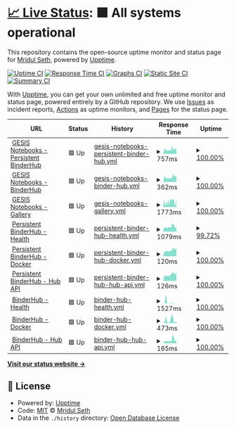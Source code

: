 # [📈 Live Status](https://MridulS.github.io/test_status_page): <!--live status--> **🟩 All systems operational**

This repository contains the open-source uptime monitor and status page for [Mridul Seth](mriduls.github.io), powered by [Upptime](https://github.com/upptime/upptime).

[![Uptime CI](https://github.com/koj-co/upptime/workflows/Uptime%20CI/badge.svg)](https://github.com/koj-co/upptime/actions?query=workflow%3A%22Uptime+CI%22)
[![Response Time CI](https://github.com/koj-co/upptime/workflows/Response%20Time%20CI/badge.svg)](https://github.com/koj-co/upptime/actions?query=workflow%3A%22Response+Time+CI%22)
[![Graphs CI](https://github.com/koj-co/upptime/workflows/Graphs%20CI/badge.svg)](https://github.com/koj-co/upptime/actions?query=workflow%3A%22Graphs+CI%22)
[![Static Site CI](https://github.com/koj-co/upptime/workflows/Static%20Site%20CI/badge.svg)](https://github.com/koj-co/upptime/actions?query=workflow%3A%22Static+Site+CI%22)
[![Summary CI](https://github.com/koj-co/upptime/workflows/Summary%20CI/badge.svg)](https://github.com/koj-co/upptime/actions?query=workflow%3A%22Summary+CI%22)

With [Upptime](https://upptime.js.org), you can get your own unlimited and free uptime monitor and status page, powered entirely by a GitHub repository. We use [Issues](https://github.com/MridulS/test_status_page/issues) as incident reports, [Actions](https://github.com/MridulS/test_status_page/actions) as uptime monitors, and [Pages](https://MridulS.github.io/test_status_page) for the status page.

<!--start: status pages-->
<!-- This summary is generated by Upptime (https://github.com/upptime/upptime) -->
<!-- Do not edit this manually, your changes will be overwritten -->
<!-- prettier-ignore -->
| URL | Status | History | Response Time | Uptime |
| --- | ------ | ------- | ------------- | ------ |
| <img alt="" src="https://favicons.githubusercontent.com/notebooks.gesis.org" height="13"> [GESIS Notebooks - Persistent BinderHub](https://notebooks.gesis.org) | 🟩 Up | [gesis-notebooks-persistent-binder-hub.yml](https://github.com/MridulS/test_status_page/commits/master/history/gesis-notebooks-persistent-binder-hub.yml) | <details><summary><img alt="Response time graph" src="./graphs/gesis-notebooks-persistent-binder-hub/response-time-week.png" height="20"> 757ms</summary><br><a href="https://MridulS.github.io/test_status_page/history/gesis-notebooks-persistent-binder-hub"><img alt="Response time 757" src="https://img.shields.io/endpoint?url=https%3A%2F%2Fraw.githubusercontent.com%2FMridulS%2Ftest_status_page%2Fmaster%2Fapi%2Fgesis-notebooks-persistent-binder-hub%2Fresponse-time.json"></a><br><a href="https://MridulS.github.io/test_status_page/history/gesis-notebooks-persistent-binder-hub"><img alt="24-hour response time 645" src="https://img.shields.io/endpoint?url=https%3A%2F%2Fraw.githubusercontent.com%2FMridulS%2Ftest_status_page%2Fmaster%2Fapi%2Fgesis-notebooks-persistent-binder-hub%2Fresponse-time-day.json"></a><br><a href="https://MridulS.github.io/test_status_page/history/gesis-notebooks-persistent-binder-hub"><img alt="7-day response time 757" src="https://img.shields.io/endpoint?url=https%3A%2F%2Fraw.githubusercontent.com%2FMridulS%2Ftest_status_page%2Fmaster%2Fapi%2Fgesis-notebooks-persistent-binder-hub%2Fresponse-time-week.json"></a><br><a href="https://MridulS.github.io/test_status_page/history/gesis-notebooks-persistent-binder-hub"><img alt="30-day response time 757" src="https://img.shields.io/endpoint?url=https%3A%2F%2Fraw.githubusercontent.com%2FMridulS%2Ftest_status_page%2Fmaster%2Fapi%2Fgesis-notebooks-persistent-binder-hub%2Fresponse-time-month.json"></a><br><a href="https://MridulS.github.io/test_status_page/history/gesis-notebooks-persistent-binder-hub"><img alt="1-year response time 757" src="https://img.shields.io/endpoint?url=https%3A%2F%2Fraw.githubusercontent.com%2FMridulS%2Ftest_status_page%2Fmaster%2Fapi%2Fgesis-notebooks-persistent-binder-hub%2Fresponse-time-year.json"></a></details> | <details><summary><a href="https://MridulS.github.io/test_status_page/history/gesis-notebooks-persistent-binder-hub">100.00%</a></summary><a href="https://MridulS.github.io/test_status_page/history/gesis-notebooks-persistent-binder-hub"><img alt="All-time uptime 100.00%" src="https://img.shields.io/endpoint?url=https%3A%2F%2Fraw.githubusercontent.com%2FMridulS%2Ftest_status_page%2Fmaster%2Fapi%2Fgesis-notebooks-persistent-binder-hub%2Fuptime.json"></a><br><a href="https://MridulS.github.io/test_status_page/history/gesis-notebooks-persistent-binder-hub"><img alt="24-hour uptime 100.00%" src="https://img.shields.io/endpoint?url=https%3A%2F%2Fraw.githubusercontent.com%2FMridulS%2Ftest_status_page%2Fmaster%2Fapi%2Fgesis-notebooks-persistent-binder-hub%2Fuptime-day.json"></a><br><a href="https://MridulS.github.io/test_status_page/history/gesis-notebooks-persistent-binder-hub"><img alt="7-day uptime 100.00%" src="https://img.shields.io/endpoint?url=https%3A%2F%2Fraw.githubusercontent.com%2FMridulS%2Ftest_status_page%2Fmaster%2Fapi%2Fgesis-notebooks-persistent-binder-hub%2Fuptime-week.json"></a><br><a href="https://MridulS.github.io/test_status_page/history/gesis-notebooks-persistent-binder-hub"><img alt="30-day uptime 100.00%" src="https://img.shields.io/endpoint?url=https%3A%2F%2Fraw.githubusercontent.com%2FMridulS%2Ftest_status_page%2Fmaster%2Fapi%2Fgesis-notebooks-persistent-binder-hub%2Fuptime-month.json"></a><br><a href="https://MridulS.github.io/test_status_page/history/gesis-notebooks-persistent-binder-hub"><img alt="1-year uptime 100.00%" src="https://img.shields.io/endpoint?url=https%3A%2F%2Fraw.githubusercontent.com%2FMridulS%2Ftest_status_page%2Fmaster%2Fapi%2Fgesis-notebooks-persistent-binder-hub%2Fuptime-year.json"></a></details>
| <img alt="" src="https://favicons.githubusercontent.com/notebooks.gesis.org" height="13"> [GESIS Notebooks - BinderHub](https://notebooks.gesis.org/binder) | 🟩 Up | [gesis-notebooks-binder-hub.yml](https://github.com/MridulS/test_status_page/commits/master/history/gesis-notebooks-binder-hub.yml) | <details><summary><img alt="Response time graph" src="./graphs/gesis-notebooks-binder-hub/response-time-week.png" height="20"> 362ms</summary><br><a href="https://MridulS.github.io/test_status_page/history/gesis-notebooks-binder-hub"><img alt="Response time 362" src="https://img.shields.io/endpoint?url=https%3A%2F%2Fraw.githubusercontent.com%2FMridulS%2Ftest_status_page%2Fmaster%2Fapi%2Fgesis-notebooks-binder-hub%2Fresponse-time.json"></a><br><a href="https://MridulS.github.io/test_status_page/history/gesis-notebooks-binder-hub"><img alt="24-hour response time 293" src="https://img.shields.io/endpoint?url=https%3A%2F%2Fraw.githubusercontent.com%2FMridulS%2Ftest_status_page%2Fmaster%2Fapi%2Fgesis-notebooks-binder-hub%2Fresponse-time-day.json"></a><br><a href="https://MridulS.github.io/test_status_page/history/gesis-notebooks-binder-hub"><img alt="7-day response time 362" src="https://img.shields.io/endpoint?url=https%3A%2F%2Fraw.githubusercontent.com%2FMridulS%2Ftest_status_page%2Fmaster%2Fapi%2Fgesis-notebooks-binder-hub%2Fresponse-time-week.json"></a><br><a href="https://MridulS.github.io/test_status_page/history/gesis-notebooks-binder-hub"><img alt="30-day response time 362" src="https://img.shields.io/endpoint?url=https%3A%2F%2Fraw.githubusercontent.com%2FMridulS%2Ftest_status_page%2Fmaster%2Fapi%2Fgesis-notebooks-binder-hub%2Fresponse-time-month.json"></a><br><a href="https://MridulS.github.io/test_status_page/history/gesis-notebooks-binder-hub"><img alt="1-year response time 362" src="https://img.shields.io/endpoint?url=https%3A%2F%2Fraw.githubusercontent.com%2FMridulS%2Ftest_status_page%2Fmaster%2Fapi%2Fgesis-notebooks-binder-hub%2Fresponse-time-year.json"></a></details> | <details><summary><a href="https://MridulS.github.io/test_status_page/history/gesis-notebooks-binder-hub">100.00%</a></summary><a href="https://MridulS.github.io/test_status_page/history/gesis-notebooks-binder-hub"><img alt="All-time uptime 100.00%" src="https://img.shields.io/endpoint?url=https%3A%2F%2Fraw.githubusercontent.com%2FMridulS%2Ftest_status_page%2Fmaster%2Fapi%2Fgesis-notebooks-binder-hub%2Fuptime.json"></a><br><a href="https://MridulS.github.io/test_status_page/history/gesis-notebooks-binder-hub"><img alt="24-hour uptime 100.00%" src="https://img.shields.io/endpoint?url=https%3A%2F%2Fraw.githubusercontent.com%2FMridulS%2Ftest_status_page%2Fmaster%2Fapi%2Fgesis-notebooks-binder-hub%2Fuptime-day.json"></a><br><a href="https://MridulS.github.io/test_status_page/history/gesis-notebooks-binder-hub"><img alt="7-day uptime 100.00%" src="https://img.shields.io/endpoint?url=https%3A%2F%2Fraw.githubusercontent.com%2FMridulS%2Ftest_status_page%2Fmaster%2Fapi%2Fgesis-notebooks-binder-hub%2Fuptime-week.json"></a><br><a href="https://MridulS.github.io/test_status_page/history/gesis-notebooks-binder-hub"><img alt="30-day uptime 100.00%" src="https://img.shields.io/endpoint?url=https%3A%2F%2Fraw.githubusercontent.com%2FMridulS%2Ftest_status_page%2Fmaster%2Fapi%2Fgesis-notebooks-binder-hub%2Fuptime-month.json"></a><br><a href="https://MridulS.github.io/test_status_page/history/gesis-notebooks-binder-hub"><img alt="1-year uptime 100.00%" src="https://img.shields.io/endpoint?url=https%3A%2F%2Fraw.githubusercontent.com%2FMridulS%2Ftest_status_page%2Fmaster%2Fapi%2Fgesis-notebooks-binder-hub%2Fuptime-year.json"></a></details>
| <img alt="" src="https://favicons.githubusercontent.com/notebooks.gesis.org" height="13"> [GESIS Notebooks - Gallery](https://notebooks.gesis.org/gallery/) | 🟩 Up | [gesis-notebooks-gallery.yml](https://github.com/MridulS/test_status_page/commits/master/history/gesis-notebooks-gallery.yml) | <details><summary><img alt="Response time graph" src="./graphs/gesis-notebooks-gallery/response-time-week.png" height="20"> 1773ms</summary><br><a href="https://MridulS.github.io/test_status_page/history/gesis-notebooks-gallery"><img alt="Response time 1773" src="https://img.shields.io/endpoint?url=https%3A%2F%2Fraw.githubusercontent.com%2FMridulS%2Ftest_status_page%2Fmaster%2Fapi%2Fgesis-notebooks-gallery%2Fresponse-time.json"></a><br><a href="https://MridulS.github.io/test_status_page/history/gesis-notebooks-gallery"><img alt="24-hour response time 2573" src="https://img.shields.io/endpoint?url=https%3A%2F%2Fraw.githubusercontent.com%2FMridulS%2Ftest_status_page%2Fmaster%2Fapi%2Fgesis-notebooks-gallery%2Fresponse-time-day.json"></a><br><a href="https://MridulS.github.io/test_status_page/history/gesis-notebooks-gallery"><img alt="7-day response time 1773" src="https://img.shields.io/endpoint?url=https%3A%2F%2Fraw.githubusercontent.com%2FMridulS%2Ftest_status_page%2Fmaster%2Fapi%2Fgesis-notebooks-gallery%2Fresponse-time-week.json"></a><br><a href="https://MridulS.github.io/test_status_page/history/gesis-notebooks-gallery"><img alt="30-day response time 1773" src="https://img.shields.io/endpoint?url=https%3A%2F%2Fraw.githubusercontent.com%2FMridulS%2Ftest_status_page%2Fmaster%2Fapi%2Fgesis-notebooks-gallery%2Fresponse-time-month.json"></a><br><a href="https://MridulS.github.io/test_status_page/history/gesis-notebooks-gallery"><img alt="1-year response time 1773" src="https://img.shields.io/endpoint?url=https%3A%2F%2Fraw.githubusercontent.com%2FMridulS%2Ftest_status_page%2Fmaster%2Fapi%2Fgesis-notebooks-gallery%2Fresponse-time-year.json"></a></details> | <details><summary><a href="https://MridulS.github.io/test_status_page/history/gesis-notebooks-gallery">100.00%</a></summary><a href="https://MridulS.github.io/test_status_page/history/gesis-notebooks-gallery"><img alt="All-time uptime 100.00%" src="https://img.shields.io/endpoint?url=https%3A%2F%2Fraw.githubusercontent.com%2FMridulS%2Ftest_status_page%2Fmaster%2Fapi%2Fgesis-notebooks-gallery%2Fuptime.json"></a><br><a href="https://MridulS.github.io/test_status_page/history/gesis-notebooks-gallery"><img alt="24-hour uptime 100.00%" src="https://img.shields.io/endpoint?url=https%3A%2F%2Fraw.githubusercontent.com%2FMridulS%2Ftest_status_page%2Fmaster%2Fapi%2Fgesis-notebooks-gallery%2Fuptime-day.json"></a><br><a href="https://MridulS.github.io/test_status_page/history/gesis-notebooks-gallery"><img alt="7-day uptime 100.00%" src="https://img.shields.io/endpoint?url=https%3A%2F%2Fraw.githubusercontent.com%2FMridulS%2Ftest_status_page%2Fmaster%2Fapi%2Fgesis-notebooks-gallery%2Fuptime-week.json"></a><br><a href="https://MridulS.github.io/test_status_page/history/gesis-notebooks-gallery"><img alt="30-day uptime 100.00%" src="https://img.shields.io/endpoint?url=https%3A%2F%2Fraw.githubusercontent.com%2FMridulS%2Ftest_status_page%2Fmaster%2Fapi%2Fgesis-notebooks-gallery%2Fuptime-month.json"></a><br><a href="https://MridulS.github.io/test_status_page/history/gesis-notebooks-gallery"><img alt="1-year uptime 100.00%" src="https://img.shields.io/endpoint?url=https%3A%2F%2Fraw.githubusercontent.com%2FMridulS%2Ftest_status_page%2Fmaster%2Fapi%2Fgesis-notebooks-gallery%2Fuptime-year.json"></a></details>
| <img alt="" src="https://favicons.githubusercontent.com/notebooks.gesis.org" height="13"> [Persistent BinderHub - Health](https://notebooks.gesis.org/services/binder/health) | 🟩 Up | [persistent-binder-hub-health.yml](https://github.com/MridulS/test_status_page/commits/master/history/persistent-binder-hub-health.yml) | <details><summary><img alt="Response time graph" src="./graphs/persistent-binder-hub-health/response-time-week.png" height="20"> 1079ms</summary><br><a href="https://MridulS.github.io/test_status_page/history/persistent-binder-hub-health"><img alt="Response time 1079" src="https://img.shields.io/endpoint?url=https%3A%2F%2Fraw.githubusercontent.com%2FMridulS%2Ftest_status_page%2Fmaster%2Fapi%2Fpersistent-binder-hub-health%2Fresponse-time.json"></a><br><a href="https://MridulS.github.io/test_status_page/history/persistent-binder-hub-health"><img alt="24-hour response time 1000" src="https://img.shields.io/endpoint?url=https%3A%2F%2Fraw.githubusercontent.com%2FMridulS%2Ftest_status_page%2Fmaster%2Fapi%2Fpersistent-binder-hub-health%2Fresponse-time-day.json"></a><br><a href="https://MridulS.github.io/test_status_page/history/persistent-binder-hub-health"><img alt="7-day response time 1079" src="https://img.shields.io/endpoint?url=https%3A%2F%2Fraw.githubusercontent.com%2FMridulS%2Ftest_status_page%2Fmaster%2Fapi%2Fpersistent-binder-hub-health%2Fresponse-time-week.json"></a><br><a href="https://MridulS.github.io/test_status_page/history/persistent-binder-hub-health"><img alt="30-day response time 1079" src="https://img.shields.io/endpoint?url=https%3A%2F%2Fraw.githubusercontent.com%2FMridulS%2Ftest_status_page%2Fmaster%2Fapi%2Fpersistent-binder-hub-health%2Fresponse-time-month.json"></a><br><a href="https://MridulS.github.io/test_status_page/history/persistent-binder-hub-health"><img alt="1-year response time 1079" src="https://img.shields.io/endpoint?url=https%3A%2F%2Fraw.githubusercontent.com%2FMridulS%2Ftest_status_page%2Fmaster%2Fapi%2Fpersistent-binder-hub-health%2Fresponse-time-year.json"></a></details> | <details><summary><a href="https://MridulS.github.io/test_status_page/history/persistent-binder-hub-health">99.72%</a></summary><a href="https://MridulS.github.io/test_status_page/history/persistent-binder-hub-health"><img alt="All-time uptime 99.72%" src="https://img.shields.io/endpoint?url=https%3A%2F%2Fraw.githubusercontent.com%2FMridulS%2Ftest_status_page%2Fmaster%2Fapi%2Fpersistent-binder-hub-health%2Fuptime.json"></a><br><a href="https://MridulS.github.io/test_status_page/history/persistent-binder-hub-health"><img alt="24-hour uptime 100.00%" src="https://img.shields.io/endpoint?url=https%3A%2F%2Fraw.githubusercontent.com%2FMridulS%2Ftest_status_page%2Fmaster%2Fapi%2Fpersistent-binder-hub-health%2Fuptime-day.json"></a><br><a href="https://MridulS.github.io/test_status_page/history/persistent-binder-hub-health"><img alt="7-day uptime 99.72%" src="https://img.shields.io/endpoint?url=https%3A%2F%2Fraw.githubusercontent.com%2FMridulS%2Ftest_status_page%2Fmaster%2Fapi%2Fpersistent-binder-hub-health%2Fuptime-week.json"></a><br><a href="https://MridulS.github.io/test_status_page/history/persistent-binder-hub-health"><img alt="30-day uptime 99.72%" src="https://img.shields.io/endpoint?url=https%3A%2F%2Fraw.githubusercontent.com%2FMridulS%2Ftest_status_page%2Fmaster%2Fapi%2Fpersistent-binder-hub-health%2Fuptime-month.json"></a><br><a href="https://MridulS.github.io/test_status_page/history/persistent-binder-hub-health"><img alt="1-year uptime 99.72%" src="https://img.shields.io/endpoint?url=https%3A%2F%2Fraw.githubusercontent.com%2FMridulS%2Ftest_status_page%2Fmaster%2Fapi%2Fpersistent-binder-hub-health%2Fuptime-year.json"></a></details>
| <img alt="" src="https://favicons.githubusercontent.com/notebooks.gesis.org" height="13"> [Persistent BinderHub - Docker](https://notebooks.gesis.org/services/binder/health) | 🟩 Up | [persistent-binder-hub-docker.yml](https://github.com/MridulS/test_status_page/commits/master/history/persistent-binder-hub-docker.yml) | <details><summary><img alt="Response time graph" src="./graphs/persistent-binder-hub-docker/response-time-week.png" height="20"> 120ms</summary><br><a href="https://MridulS.github.io/test_status_page/history/persistent-binder-hub-docker"><img alt="Response time 120" src="https://img.shields.io/endpoint?url=https%3A%2F%2Fraw.githubusercontent.com%2FMridulS%2Ftest_status_page%2Fmaster%2Fapi%2Fpersistent-binder-hub-docker%2Fresponse-time.json"></a><br><a href="https://MridulS.github.io/test_status_page/history/persistent-binder-hub-docker"><img alt="24-hour response time 104" src="https://img.shields.io/endpoint?url=https%3A%2F%2Fraw.githubusercontent.com%2FMridulS%2Ftest_status_page%2Fmaster%2Fapi%2Fpersistent-binder-hub-docker%2Fresponse-time-day.json"></a><br><a href="https://MridulS.github.io/test_status_page/history/persistent-binder-hub-docker"><img alt="7-day response time 120" src="https://img.shields.io/endpoint?url=https%3A%2F%2Fraw.githubusercontent.com%2FMridulS%2Ftest_status_page%2Fmaster%2Fapi%2Fpersistent-binder-hub-docker%2Fresponse-time-week.json"></a><br><a href="https://MridulS.github.io/test_status_page/history/persistent-binder-hub-docker"><img alt="30-day response time 120" src="https://img.shields.io/endpoint?url=https%3A%2F%2Fraw.githubusercontent.com%2FMridulS%2Ftest_status_page%2Fmaster%2Fapi%2Fpersistent-binder-hub-docker%2Fresponse-time-month.json"></a><br><a href="https://MridulS.github.io/test_status_page/history/persistent-binder-hub-docker"><img alt="1-year response time 120" src="https://img.shields.io/endpoint?url=https%3A%2F%2Fraw.githubusercontent.com%2FMridulS%2Ftest_status_page%2Fmaster%2Fapi%2Fpersistent-binder-hub-docker%2Fresponse-time-year.json"></a></details> | <details><summary><a href="https://MridulS.github.io/test_status_page/history/persistent-binder-hub-docker">100.00%</a></summary><a href="https://MridulS.github.io/test_status_page/history/persistent-binder-hub-docker"><img alt="All-time uptime 100.00%" src="https://img.shields.io/endpoint?url=https%3A%2F%2Fraw.githubusercontent.com%2FMridulS%2Ftest_status_page%2Fmaster%2Fapi%2Fpersistent-binder-hub-docker%2Fuptime.json"></a><br><a href="https://MridulS.github.io/test_status_page/history/persistent-binder-hub-docker"><img alt="24-hour uptime 100.00%" src="https://img.shields.io/endpoint?url=https%3A%2F%2Fraw.githubusercontent.com%2FMridulS%2Ftest_status_page%2Fmaster%2Fapi%2Fpersistent-binder-hub-docker%2Fuptime-day.json"></a><br><a href="https://MridulS.github.io/test_status_page/history/persistent-binder-hub-docker"><img alt="7-day uptime 100.00%" src="https://img.shields.io/endpoint?url=https%3A%2F%2Fraw.githubusercontent.com%2FMridulS%2Ftest_status_page%2Fmaster%2Fapi%2Fpersistent-binder-hub-docker%2Fuptime-week.json"></a><br><a href="https://MridulS.github.io/test_status_page/history/persistent-binder-hub-docker"><img alt="30-day uptime 100.00%" src="https://img.shields.io/endpoint?url=https%3A%2F%2Fraw.githubusercontent.com%2FMridulS%2Ftest_status_page%2Fmaster%2Fapi%2Fpersistent-binder-hub-docker%2Fuptime-month.json"></a><br><a href="https://MridulS.github.io/test_status_page/history/persistent-binder-hub-docker"><img alt="1-year uptime 100.00%" src="https://img.shields.io/endpoint?url=https%3A%2F%2Fraw.githubusercontent.com%2FMridulS%2Ftest_status_page%2Fmaster%2Fapi%2Fpersistent-binder-hub-docker%2Fuptime-year.json"></a></details>
| <img alt="" src="https://favicons.githubusercontent.com/notebooks.gesis.org" height="13"> [Persistent BinderHub - Hub API](https://notebooks.gesis.org/services/binder/health) | 🟩 Up | [persistent-binder-hub-hub-api.yml](https://github.com/MridulS/test_status_page/commits/master/history/persistent-binder-hub-hub-api.yml) | <details><summary><img alt="Response time graph" src="./graphs/persistent-binder-hub-hub-api/response-time-week.png" height="20"> 126ms</summary><br><a href="https://MridulS.github.io/test_status_page/history/persistent-binder-hub-hub-api"><img alt="Response time 126" src="https://img.shields.io/endpoint?url=https%3A%2F%2Fraw.githubusercontent.com%2FMridulS%2Ftest_status_page%2Fmaster%2Fapi%2Fpersistent-binder-hub-hub-api%2Fresponse-time.json"></a><br><a href="https://MridulS.github.io/test_status_page/history/persistent-binder-hub-hub-api"><img alt="24-hour response time 104" src="https://img.shields.io/endpoint?url=https%3A%2F%2Fraw.githubusercontent.com%2FMridulS%2Ftest_status_page%2Fmaster%2Fapi%2Fpersistent-binder-hub-hub-api%2Fresponse-time-day.json"></a><br><a href="https://MridulS.github.io/test_status_page/history/persistent-binder-hub-hub-api"><img alt="7-day response time 126" src="https://img.shields.io/endpoint?url=https%3A%2F%2Fraw.githubusercontent.com%2FMridulS%2Ftest_status_page%2Fmaster%2Fapi%2Fpersistent-binder-hub-hub-api%2Fresponse-time-week.json"></a><br><a href="https://MridulS.github.io/test_status_page/history/persistent-binder-hub-hub-api"><img alt="30-day response time 126" src="https://img.shields.io/endpoint?url=https%3A%2F%2Fraw.githubusercontent.com%2FMridulS%2Ftest_status_page%2Fmaster%2Fapi%2Fpersistent-binder-hub-hub-api%2Fresponse-time-month.json"></a><br><a href="https://MridulS.github.io/test_status_page/history/persistent-binder-hub-hub-api"><img alt="1-year response time 126" src="https://img.shields.io/endpoint?url=https%3A%2F%2Fraw.githubusercontent.com%2FMridulS%2Ftest_status_page%2Fmaster%2Fapi%2Fpersistent-binder-hub-hub-api%2Fresponse-time-year.json"></a></details> | <details><summary><a href="https://MridulS.github.io/test_status_page/history/persistent-binder-hub-hub-api">100.00%</a></summary><a href="https://MridulS.github.io/test_status_page/history/persistent-binder-hub-hub-api"><img alt="All-time uptime 100.00%" src="https://img.shields.io/endpoint?url=https%3A%2F%2Fraw.githubusercontent.com%2FMridulS%2Ftest_status_page%2Fmaster%2Fapi%2Fpersistent-binder-hub-hub-api%2Fuptime.json"></a><br><a href="https://MridulS.github.io/test_status_page/history/persistent-binder-hub-hub-api"><img alt="24-hour uptime 100.00%" src="https://img.shields.io/endpoint?url=https%3A%2F%2Fraw.githubusercontent.com%2FMridulS%2Ftest_status_page%2Fmaster%2Fapi%2Fpersistent-binder-hub-hub-api%2Fuptime-day.json"></a><br><a href="https://MridulS.github.io/test_status_page/history/persistent-binder-hub-hub-api"><img alt="7-day uptime 100.00%" src="https://img.shields.io/endpoint?url=https%3A%2F%2Fraw.githubusercontent.com%2FMridulS%2Ftest_status_page%2Fmaster%2Fapi%2Fpersistent-binder-hub-hub-api%2Fuptime-week.json"></a><br><a href="https://MridulS.github.io/test_status_page/history/persistent-binder-hub-hub-api"><img alt="30-day uptime 100.00%" src="https://img.shields.io/endpoint?url=https%3A%2F%2Fraw.githubusercontent.com%2FMridulS%2Ftest_status_page%2Fmaster%2Fapi%2Fpersistent-binder-hub-hub-api%2Fuptime-month.json"></a><br><a href="https://MridulS.github.io/test_status_page/history/persistent-binder-hub-hub-api"><img alt="1-year uptime 100.00%" src="https://img.shields.io/endpoint?url=https%3A%2F%2Fraw.githubusercontent.com%2FMridulS%2Ftest_status_page%2Fmaster%2Fapi%2Fpersistent-binder-hub-hub-api%2Fuptime-year.json"></a></details>
| <img alt="" src="https://favicons.githubusercontent.com/notebooks.gesis.org" height="13"> [BinderHub - Health](https://notebooks.gesis.org/binder/health) | 🟩 Up | [binder-hub-health.yml](https://github.com/MridulS/test_status_page/commits/master/history/binder-hub-health.yml) | <details><summary><img alt="Response time graph" src="./graphs/binder-hub-health/response-time-week.png" height="20"> 1527ms</summary><br><a href="https://MridulS.github.io/test_status_page/history/binder-hub-health"><img alt="Response time 1527" src="https://img.shields.io/endpoint?url=https%3A%2F%2Fraw.githubusercontent.com%2FMridulS%2Ftest_status_page%2Fmaster%2Fapi%2Fbinder-hub-health%2Fresponse-time.json"></a><br><a href="https://MridulS.github.io/test_status_page/history/binder-hub-health"><img alt="24-hour response time 1497" src="https://img.shields.io/endpoint?url=https%3A%2F%2Fraw.githubusercontent.com%2FMridulS%2Ftest_status_page%2Fmaster%2Fapi%2Fbinder-hub-health%2Fresponse-time-day.json"></a><br><a href="https://MridulS.github.io/test_status_page/history/binder-hub-health"><img alt="7-day response time 1527" src="https://img.shields.io/endpoint?url=https%3A%2F%2Fraw.githubusercontent.com%2FMridulS%2Ftest_status_page%2Fmaster%2Fapi%2Fbinder-hub-health%2Fresponse-time-week.json"></a><br><a href="https://MridulS.github.io/test_status_page/history/binder-hub-health"><img alt="30-day response time 1527" src="https://img.shields.io/endpoint?url=https%3A%2F%2Fraw.githubusercontent.com%2FMridulS%2Ftest_status_page%2Fmaster%2Fapi%2Fbinder-hub-health%2Fresponse-time-month.json"></a><br><a href="https://MridulS.github.io/test_status_page/history/binder-hub-health"><img alt="1-year response time 1527" src="https://img.shields.io/endpoint?url=https%3A%2F%2Fraw.githubusercontent.com%2FMridulS%2Ftest_status_page%2Fmaster%2Fapi%2Fbinder-hub-health%2Fresponse-time-year.json"></a></details> | <details><summary><a href="https://MridulS.github.io/test_status_page/history/binder-hub-health">100.00%</a></summary><a href="https://MridulS.github.io/test_status_page/history/binder-hub-health"><img alt="All-time uptime 100.00%" src="https://img.shields.io/endpoint?url=https%3A%2F%2Fraw.githubusercontent.com%2FMridulS%2Ftest_status_page%2Fmaster%2Fapi%2Fbinder-hub-health%2Fuptime.json"></a><br><a href="https://MridulS.github.io/test_status_page/history/binder-hub-health"><img alt="24-hour uptime 100.00%" src="https://img.shields.io/endpoint?url=https%3A%2F%2Fraw.githubusercontent.com%2FMridulS%2Ftest_status_page%2Fmaster%2Fapi%2Fbinder-hub-health%2Fuptime-day.json"></a><br><a href="https://MridulS.github.io/test_status_page/history/binder-hub-health"><img alt="7-day uptime 100.00%" src="https://img.shields.io/endpoint?url=https%3A%2F%2Fraw.githubusercontent.com%2FMridulS%2Ftest_status_page%2Fmaster%2Fapi%2Fbinder-hub-health%2Fuptime-week.json"></a><br><a href="https://MridulS.github.io/test_status_page/history/binder-hub-health"><img alt="30-day uptime 100.00%" src="https://img.shields.io/endpoint?url=https%3A%2F%2Fraw.githubusercontent.com%2FMridulS%2Ftest_status_page%2Fmaster%2Fapi%2Fbinder-hub-health%2Fuptime-month.json"></a><br><a href="https://MridulS.github.io/test_status_page/history/binder-hub-health"><img alt="1-year uptime 100.00%" src="https://img.shields.io/endpoint?url=https%3A%2F%2Fraw.githubusercontent.com%2FMridulS%2Ftest_status_page%2Fmaster%2Fapi%2Fbinder-hub-health%2Fuptime-year.json"></a></details>
| <img alt="" src="https://favicons.githubusercontent.com/notebooks.gesis.org" height="13"> [BinderHub - Docker](https://notebooks.gesis.org/binder/health) | 🟩 Up | [binder-hub-docker.yml](https://github.com/MridulS/test_status_page/commits/master/history/binder-hub-docker.yml) | <details><summary><img alt="Response time graph" src="./graphs/binder-hub-docker/response-time-week.png" height="20"> 473ms</summary><br><a href="https://MridulS.github.io/test_status_page/history/binder-hub-docker"><img alt="Response time 473" src="https://img.shields.io/endpoint?url=https%3A%2F%2Fraw.githubusercontent.com%2FMridulS%2Ftest_status_page%2Fmaster%2Fapi%2Fbinder-hub-docker%2Fresponse-time.json"></a><br><a href="https://MridulS.github.io/test_status_page/history/binder-hub-docker"><img alt="24-hour response time 945" src="https://img.shields.io/endpoint?url=https%3A%2F%2Fraw.githubusercontent.com%2FMridulS%2Ftest_status_page%2Fmaster%2Fapi%2Fbinder-hub-docker%2Fresponse-time-day.json"></a><br><a href="https://MridulS.github.io/test_status_page/history/binder-hub-docker"><img alt="7-day response time 473" src="https://img.shields.io/endpoint?url=https%3A%2F%2Fraw.githubusercontent.com%2FMridulS%2Ftest_status_page%2Fmaster%2Fapi%2Fbinder-hub-docker%2Fresponse-time-week.json"></a><br><a href="https://MridulS.github.io/test_status_page/history/binder-hub-docker"><img alt="30-day response time 473" src="https://img.shields.io/endpoint?url=https%3A%2F%2Fraw.githubusercontent.com%2FMridulS%2Ftest_status_page%2Fmaster%2Fapi%2Fbinder-hub-docker%2Fresponse-time-month.json"></a><br><a href="https://MridulS.github.io/test_status_page/history/binder-hub-docker"><img alt="1-year response time 473" src="https://img.shields.io/endpoint?url=https%3A%2F%2Fraw.githubusercontent.com%2FMridulS%2Ftest_status_page%2Fmaster%2Fapi%2Fbinder-hub-docker%2Fresponse-time-year.json"></a></details> | <details><summary><a href="https://MridulS.github.io/test_status_page/history/binder-hub-docker">100.00%</a></summary><a href="https://MridulS.github.io/test_status_page/history/binder-hub-docker"><img alt="All-time uptime 100.00%" src="https://img.shields.io/endpoint?url=https%3A%2F%2Fraw.githubusercontent.com%2FMridulS%2Ftest_status_page%2Fmaster%2Fapi%2Fbinder-hub-docker%2Fuptime.json"></a><br><a href="https://MridulS.github.io/test_status_page/history/binder-hub-docker"><img alt="24-hour uptime 100.00%" src="https://img.shields.io/endpoint?url=https%3A%2F%2Fraw.githubusercontent.com%2FMridulS%2Ftest_status_page%2Fmaster%2Fapi%2Fbinder-hub-docker%2Fuptime-day.json"></a><br><a href="https://MridulS.github.io/test_status_page/history/binder-hub-docker"><img alt="7-day uptime 100.00%" src="https://img.shields.io/endpoint?url=https%3A%2F%2Fraw.githubusercontent.com%2FMridulS%2Ftest_status_page%2Fmaster%2Fapi%2Fbinder-hub-docker%2Fuptime-week.json"></a><br><a href="https://MridulS.github.io/test_status_page/history/binder-hub-docker"><img alt="30-day uptime 100.00%" src="https://img.shields.io/endpoint?url=https%3A%2F%2Fraw.githubusercontent.com%2FMridulS%2Ftest_status_page%2Fmaster%2Fapi%2Fbinder-hub-docker%2Fuptime-month.json"></a><br><a href="https://MridulS.github.io/test_status_page/history/binder-hub-docker"><img alt="1-year uptime 100.00%" src="https://img.shields.io/endpoint?url=https%3A%2F%2Fraw.githubusercontent.com%2FMridulS%2Ftest_status_page%2Fmaster%2Fapi%2Fbinder-hub-docker%2Fuptime-year.json"></a></details>
| <img alt="" src="https://favicons.githubusercontent.com/notebooks.gesis.org" height="13"> [BinderHub - Hub API](https://notebooks.gesis.org/binder/health) | 🟩 Up | [binder-hub-hub-api.yml](https://github.com/MridulS/test_status_page/commits/master/history/binder-hub-hub-api.yml) | <details><summary><img alt="Response time graph" src="./graphs/binder-hub-hub-api/response-time-week.png" height="20"> 165ms</summary><br><a href="https://MridulS.github.io/test_status_page/history/binder-hub-hub-api"><img alt="Response time 165" src="https://img.shields.io/endpoint?url=https%3A%2F%2Fraw.githubusercontent.com%2FMridulS%2Ftest_status_page%2Fmaster%2Fapi%2Fbinder-hub-hub-api%2Fresponse-time.json"></a><br><a href="https://MridulS.github.io/test_status_page/history/binder-hub-hub-api"><img alt="24-hour response time 108" src="https://img.shields.io/endpoint?url=https%3A%2F%2Fraw.githubusercontent.com%2FMridulS%2Ftest_status_page%2Fmaster%2Fapi%2Fbinder-hub-hub-api%2Fresponse-time-day.json"></a><br><a href="https://MridulS.github.io/test_status_page/history/binder-hub-hub-api"><img alt="7-day response time 165" src="https://img.shields.io/endpoint?url=https%3A%2F%2Fraw.githubusercontent.com%2FMridulS%2Ftest_status_page%2Fmaster%2Fapi%2Fbinder-hub-hub-api%2Fresponse-time-week.json"></a><br><a href="https://MridulS.github.io/test_status_page/history/binder-hub-hub-api"><img alt="30-day response time 165" src="https://img.shields.io/endpoint?url=https%3A%2F%2Fraw.githubusercontent.com%2FMridulS%2Ftest_status_page%2Fmaster%2Fapi%2Fbinder-hub-hub-api%2Fresponse-time-month.json"></a><br><a href="https://MridulS.github.io/test_status_page/history/binder-hub-hub-api"><img alt="1-year response time 165" src="https://img.shields.io/endpoint?url=https%3A%2F%2Fraw.githubusercontent.com%2FMridulS%2Ftest_status_page%2Fmaster%2Fapi%2Fbinder-hub-hub-api%2Fresponse-time-year.json"></a></details> | <details><summary><a href="https://MridulS.github.io/test_status_page/history/binder-hub-hub-api">100.00%</a></summary><a href="https://MridulS.github.io/test_status_page/history/binder-hub-hub-api"><img alt="All-time uptime 100.00%" src="https://img.shields.io/endpoint?url=https%3A%2F%2Fraw.githubusercontent.com%2FMridulS%2Ftest_status_page%2Fmaster%2Fapi%2Fbinder-hub-hub-api%2Fuptime.json"></a><br><a href="https://MridulS.github.io/test_status_page/history/binder-hub-hub-api"><img alt="24-hour uptime 100.00%" src="https://img.shields.io/endpoint?url=https%3A%2F%2Fraw.githubusercontent.com%2FMridulS%2Ftest_status_page%2Fmaster%2Fapi%2Fbinder-hub-hub-api%2Fuptime-day.json"></a><br><a href="https://MridulS.github.io/test_status_page/history/binder-hub-hub-api"><img alt="7-day uptime 100.00%" src="https://img.shields.io/endpoint?url=https%3A%2F%2Fraw.githubusercontent.com%2FMridulS%2Ftest_status_page%2Fmaster%2Fapi%2Fbinder-hub-hub-api%2Fuptime-week.json"></a><br><a href="https://MridulS.github.io/test_status_page/history/binder-hub-hub-api"><img alt="30-day uptime 100.00%" src="https://img.shields.io/endpoint?url=https%3A%2F%2Fraw.githubusercontent.com%2FMridulS%2Ftest_status_page%2Fmaster%2Fapi%2Fbinder-hub-hub-api%2Fuptime-month.json"></a><br><a href="https://MridulS.github.io/test_status_page/history/binder-hub-hub-api"><img alt="1-year uptime 100.00%" src="https://img.shields.io/endpoint?url=https%3A%2F%2Fraw.githubusercontent.com%2FMridulS%2Ftest_status_page%2Fmaster%2Fapi%2Fbinder-hub-hub-api%2Fuptime-year.json"></a></details>

<!--end: status pages-->

[**Visit our status website →**](https://MridulS.github.io/test_status_page)

## 📄 License

- Powered by: [Upptime](https://github.com/upptime/upptime)
- Code: [MIT](./LICENSE) © [Mridul Seth](mriduls.github.io)
- Data in the `./history` directory: [Open Database License](https://opendatacommons.org/licenses/odbl/1-0/)
